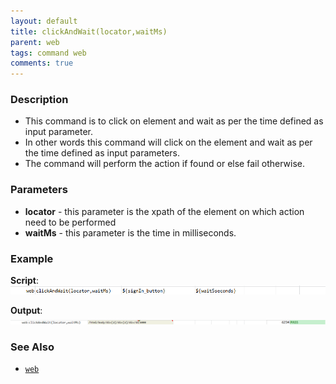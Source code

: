 ```yaml
---
layout: default
title: clickAndWait(locator,waitMs)
parent: web
tags: command web
comments: true
---
```


### Description

- This command is to click on element and wait as per the time defined as input parameter.
- In other words this command will click  on the element and wait as per the time defined as input parameters.
- The command will perform the action if found or else fail otherwise.

### Parameters

- **locator** - this parameter is the xpath of the element on which action need to be performed
- **waitMs** - this parameter is the time in milliseconds.

### Example

**Script**:<br/>
![](image/clickAndWait_01.png)

**Output**:<br/>
![](image/clickAndWait_02.png)

### See Also

- [`web`](index.html)